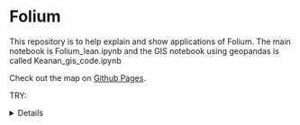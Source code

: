 # Folium
This repository is to help explain and show applications of Folium.
The main notebook is Folium_lean.ipynb and the GIS notebook using geopandas is called Keanan_gis_code.ipynb


<!-- Hide iframe from Github -->
<!--[if !IE]> -->
<!-- <iframe src="https://keanang.github.io/Folium/cluster_map.html" width="700" height="600"></iframe> -->
<!-- <![endif]-->

<!-- Show link to Github Pages -->
Check out the map on [Github Pages](https://keanang.github.io/Folium/).


<div style="display:none">
  <a href="https://keanang.github.io/Folium/cluster_map.html">Cluster Map</a>
</div>



TRY:

<div style="display:none">
 <iframe src="https://keanang.github.io/Folium/cluster_map.html" width="700" height="600"></iframe>
</div>











<details>
  
Cluster Map: 
<iframe src="https://keanang.github.io/Folium/cluster_map.html" width="700" height="600"></iframe>

Heat Map:
<iframe src="https://keanang.github.io/Folium/Heat_map.html" width="700" height="600"></iframe>

Heat Map With Time:
<iframe src="https://keanang.github.io/Folium/Heat_time_map.html" width="700" height="600"></iframe>

Heat Map With Time Point style:
<iframe src="https://keanang.github.io/Folium/Heat_time_point_map.html" width="700" height="600"></iframe>

Folium Choropleth:
<iframe src="https://keanang.github.io/Folium/folium_Choropleth.html" width="700" height="600"></iframe>

Choropleth:
<iframe src="https://keanang.github.io/Folium/choropleth_poly.png" style="max-width: 800px; max-height: 600px;"></iframe>
<iframe src="https://keanang.github.io/Folium/choropleth_poly1.png" width="700" height="600"></iframe>
<iframe src="https://keanang.github.io/Folium/choropleth_poly_sql.png" width="700" height="600"></iframe>

</details>
